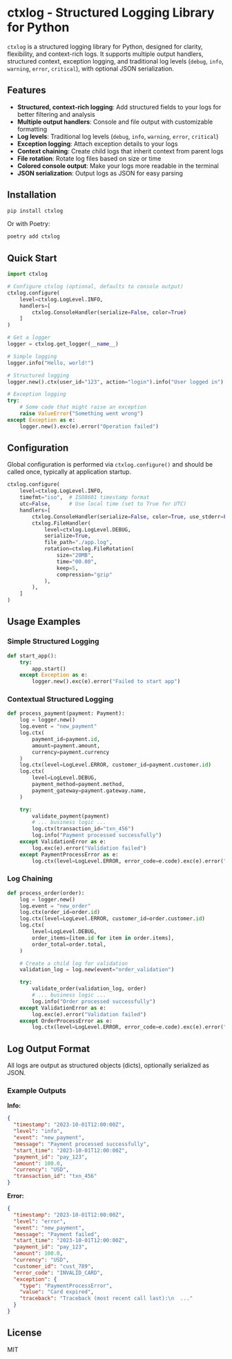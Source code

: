 # ctxlog - Structured Logging Library for Python

`ctxlog` is a structured logging library for Python, designed for clarity, flexibility, and context-rich logs. It supports multiple output handlers, structured context, exception logging, and traditional log levels (`debug`, `info`, `warning`, `error`, `critical`), with optional JSON serialization.

## Features

- **Structured, context-rich logging**: Add structured fields to your logs for better filtering and analysis
- **Multiple output handlers**: Console and file output with customizable formatting
- **Log levels**: Traditional log levels (`debug`, `info`, `warning`, `error`, `critical`)
- **Exception logging**: Attach exception details to your logs
- **Context chaining**: Create child logs that inherit context from parent logs
- **File rotation**: Rotate log files based on size or time
- **Colored console output**: Make your logs more readable in the terminal
- **JSON serialization**: Output logs as JSON for easy parsing

## Installation

```bash
pip install ctxlog
```

Or with Poetry:

```bash
poetry add ctxlog
```

## Quick Start

```python
import ctxlog

# Configure ctxlog (optional, defaults to console output)
ctxlog.configure(
    level=ctxlog.LogLevel.INFO,
    handlers=[
        ctxlog.ConsoleHandler(serialize=False, color=True)
    ]
)

# Get a logger
logger = ctxlog.get_logger(__name__)

# Simple logging
logger.info("Hello, world!")

# Structured logging
logger.new().ctx(user_id="123", action="login").info("User logged in")

# Exception logging
try:
    # Some code that might raise an exception
    raise ValueError("Something went wrong")
except Exception as e:
    logger.new().exc(e).error("Operation failed")
```

## Configuration

Global configuration is performed via `ctxlog.configure()` and should be called once, typically at application startup.

```python
ctxlog.configure(
    level=ctxlog.LogLevel.INFO,
    timefmt="iso",  # ISO8601 timestamp format
    utc=False,      # Use local time (set to True for UTC)
    handlers=[
        ctxlog.ConsoleHandler(serialize=False, color=True, use_stderr=False),
        ctxlog.FileHandler(
            level=ctxlog.LogLevel.DEBUG,
            serialize=True,
            file_path="./app.log",
            rotation=ctxlog.FileRotation(
                size="20MB",
                time="00.00",
                keep=5,
                compression="gzip"
            ),
        ),
    ]
)
```

## Usage Examples

### Simple Structured Logging

```python
def start_app():
    try:
        app.start()
    except Exception as e:
        logger.new().exc(e).error("Failed to start app")
```

### Contextual Structured Logging

```python
def process_payment(payment: Payment):
    log = logger.new()
    log.event = "new_payment"
    log.ctx(
        payment_id=payment.id,
        amount=payment.amount,
        currency=payment.currency
    )
    log.ctx(level=LogLevel.ERROR, customer_id=payment.customer.id)
    log.ctx(
        level=LogLevel.DEBUG,
        payment_method=payment.method,
        payment_gateway=payment.gateway.name,
    )

    try:
        validate_payment(payment)
        # ... business logic ...
        log.ctx(transaction_id="txn_456")
        log.info("Payment processed successfully")
    except ValidationError as e:
        log.exc(e).error("Validation failed")
    except PaymentProcessError as e:
        log.ctx(level=LogLevel.ERROR, error_code=e.code).exc(e).error("Payment failed")
```

### Log Chaining

```python
def process_order(order):
    log = logger.new()
    log.event = "new_order"
    log.ctx(order_id=order.id)
    log.ctx(level=LogLevel.ERROR, customer_id=order.customer.id)
    log.ctx(
        level=LogLevel.DEBUG,
        order_items=[item.id for item in order.items],
        order_total=order.total,
    )

    # Create a child log for validation
    validation_log = log.new(event="order_validation")

    try:
        validate_order(validation_log, order)
        # ... business logic ...
        log.info("Order processed successfully")
    except ValidationError as e:
        log.exc(e).error("Validation failed")
    except OrderProcessError as e:
        log.ctx(level=LogLevel.ERROR, error_code=e.code).exc(e).error("Order processing failed")
```

## Log Output Format

All logs are output as structured objects (dicts), optionally serialized as JSON.

### Example Outputs

**Info:**

```json
{
  "timestamp": "2023-10-01T12:00:00Z",
  "level": "info",
  "event": "new_payment",
  "message": "Payment processed successfully",
  "start_time": "2023-10-01T12:00:00Z",
  "payment_id": "pay_123",
  "amount": 100.0,
  "currency": "USD",
  "transaction_id": "txn_456"
}
```

**Error:**

```json
{
  "timestamp": "2023-10-01T12:00:00Z",
  "level": "error",
  "event": "new_payment",
  "message": "Payment failed",
  "start_time": "2023-10-01T12:00:00Z",
  "payment_id": "pay_123",
  "amount": 100.0,
  "currency": "USD",
  "customer_id": "cust_789",
  "error_code": "INVALID_CARD",
  "exception": {
    "type": "PaymentProcessError",
    "value": "Card expired",
    "traceback": "Traceback (most recent call last):\n  ..."
  }
}
```

## License

MIT
